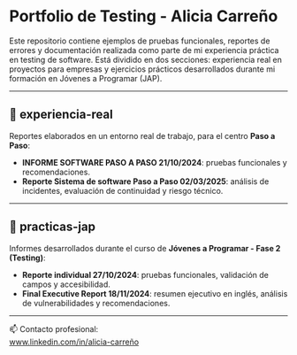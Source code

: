 # Portfolio de Testing - Alicia Carreño

Este repositorio contiene ejemplos de pruebas funcionales, reportes de errores y documentación realizada como parte de mi experiencia práctica en testing de software. Está dividido en dos secciones: experiencia real en proyectos para empresas y ejercicios prácticos desarrollados durante mi formación en Jóvenes a Programar (JAP).

---

## 📁 experiencia-real

Reportes elaborados en un entorno real de trabajo, para el centro **Paso a Paso**:

- **INFORME SOFTWARE PASO A PASO 21/10/2024**: pruebas funcionales y recomendaciones.
- **Reporte Sistema de software Paso a Paso 02/03/2025**: análisis de incidentes, evaluación de continuidad y riesgo técnico.

---

## 📁 practicas-jap

Informes desarrollados durante el curso de **Jóvenes a Programar - Fase 2 (Testing)**:

- **Reporte individual 27/10/2024**: pruebas funcionales, validación de campos y accesibilidad.
- **Final Executive Report 18/11/2024**: resumen ejecutivo en inglés, análisis de vulnerabilidades y recomendaciones.

---

📫 Contacto profesional:  
www.linkedin.com/in/alicia-carreño

